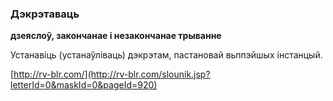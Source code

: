 ### Дэкрэтаваць
**дзеяслоў, закончанае і незакончанае трыванне**

Устанавіць (устанаўліваць) дэкрэтам, пастановай вьппэйшых інстанцый.

<a rel="author">[http://rv-blr.com/](http://rv-blr.com/slounik.jsp?letterId=0&maskId=0&pageId=920)</a>
